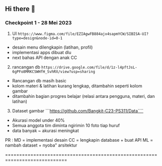 ## Hi there 👋


### Checkpoint 1 - 28 Mei 2023
1. UI 
```https://www.figma.com/file/EZIAgwFB884ajx4sapmYCW/SIBISA-UI?type=design&node-id=0-1```
- desain menu dilengkapin (latihan, profil) 
- implementasi apps dibuat dlu
- next bahas API dengan anak CC

2. rancangan db
```https://drive.google.com/file/d/1z-l4pftJsL-6gPFo8MRKCSWHfH_SvhRX/view?usp=sharing```
- Rancangan db masih basic
- kolom materi & latihan kurang lengkap, ditambahin seperti kolom gambar
- ditambahin bagian progres belajar (relasi antara pengguna, materi, dan latihan)

3. Dataset gambar
```https://github.com/Bangkit-C23-PS311/Data````
- Akurasi model under 40% 
- Semua anggota tim diminta ngirimin 10 foto tiap huruf
- data banyak ~ akurasi meningkat

PR : 
MD = implementasi desain
CC = lengkapin database + buat API
ML = nambah dataset + nyoba" arsitektur


============================================================================


<!--

**Here are some ideas to get you started:**

🙋‍♀️ A short introduction - what is your organization all about?
🌈 Contribution guidelines - how can the community get involved?
👩‍💻 Useful resources - where can the community find your docs? Is there anything else the community should know?
🍿 Fun facts - what does your team eat for breakfast?
🧙 Remember, you can do mighty things with the power of [Markdown](https://docs.github.com/github/writing-on-github/getting-started-with-writing-and-formatting-on-github/basic-writing-and-formatting-syntax)
-->
